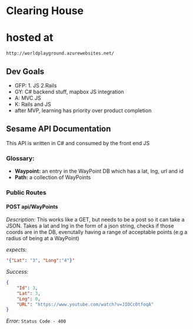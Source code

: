 # Clearing House

# hosted at
 `http://worldplayground.azurewebsites.net/`

## Dev Goals

- GFP: 1. JS 2.Rails
- GY: C# backend stuff, mapbox JS integration
- A: MVC JS
- K: Rails and JS
- after MVP, learning has priority over product completion

## Sesame API Documentation

This API is written in C# and consumed by the front end JS

### Glossary:

- **Waypoint:** an entry in the WayPoint DB which has a lat, lng, url and id
- **Path:** a collection of WayPoints


### Public Routes

#### POST api/WayPoints

*Description:*
This works like a GET, but needs to be a post so it can take a JSON. Takes a lat and lng in the form of a json string, checks if those coords are in the DB, evenutally having a range of acceptable points (e.g a radius of being at a WayPoint)

*expects:*
```json
'{"Lat": "3", "Long":"4"}'
```
*Success:*
```json
{
    "Id": 3,
    "Lat": 3,
    "Lng": 0,
    "URL": "https://www.youtube.com/watch?v=JIOCc0tfoqA"
}
```
*Error:*
`Status Code - 400`

